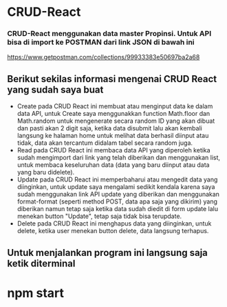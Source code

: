 # CRUD-React
### CRUD-React menggunakan data master Propinsi. Untuk API bisa di import ke POSTMAN dari link JSON di bawah ini 
https://www.getpostman.com/collections/99933383e50697ba2a68

## Berikut sekilas informasi mengenai CRUD React yang sudah saya buat
- Create pada CRUD React ini membuat atau menginput data ke dalam data API, untuk Create saya menggunakkan function Math.floor dan Math.random untuk mengenerate secara random ID yang akan dibuat dan pasti akan 2 digit saja, ketika data disubmit lalu akan kembali langsung ke halaman home untuk melihat data berhasil diinput atau tidak, data akan tercantum didalam tabel secara random juga.
- Read pada CRUD React ini membaca data API yang diperoleh ketika sudah mengimport dari link yang telah diberikan dan menggunakan list, untuk membaca keseluruhan data (data yang baru diinput atau data yang baru didelete).
- Update pada CRUD React ini memperbaharui atau mengedit data yang diinginkan, untuk update saya mengalami sedikit kendala karena saya sudah menggunakan link API update yang diberikan dan menggunakan format-format (seperti method POST, data apa saja yang dikirim) yang diberikan namun tetap saja ketika data sudah diedit di form update lalu menekan button "Update", tetap saja tidak bisa terupdate.
- Delete pada CRUD React ini menghapus data yang diinginkan, untuk delete, ketika user menekan button delete, data langsung terhapus.


## Untuk menjalankan program ini langsung saja ketik diterminal
# npm start

